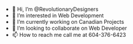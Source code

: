 - 👋 Hi, I’m @RevolutionaryDesigners
- 👀 I’m interested in Web Development
- 🌱 I’m currently working on Canadian Projects
- 💞️ I’m looking to collaborate on Web Developer
- 📫 How to reach me call me at 604-376-6423

<!---
RevolutionaryDesigners/RevolutionaryDesigners is a ✨ special ✨ repository because its `README.md` (this file) appears on your GitHub profile.
You can click the Preview link to take a look at your changes.
--->
